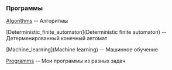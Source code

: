 ### Программы ###

[Algorithms](Algorithms) -- Алгоритмы

[Deterministic_finite_automaton](Deterministic finite automaton) -- Детерменированный конечный автомат

[Machine_learning](Machine learning) -- Машинное обучение

[Programms](Programms) -- Мои программы из разных задач

